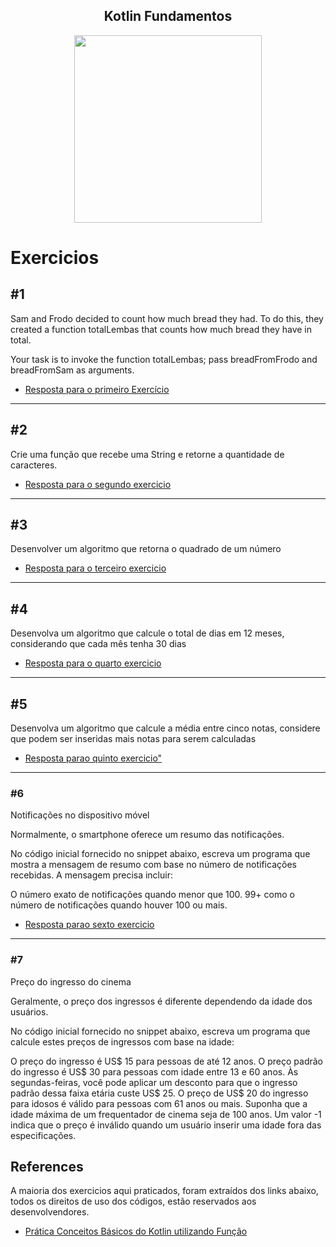 <center>
    <h2 align="center">Kotlin Fundamentos</h2>
    <img src="https://kotlinlang.org/docs/images/kotlin-logo.png" width="300px"/>
</center>

# Exercicios 

## #1

Sam and Frodo decided to count how much bread they had. To do this,
they created a function totalLembas that counts how much bread they have in total.

Your task is to invoke the function totalLembas; pass breadFromFrodo and breadFromSam
as arguments.

- <a href="https://github.com/diegobsilva10/kotlin-fundamentos/blob/master/src/main/kotlin/funcoes/exercicioFuncao1.kt" target="_blank"> Resposta para o primeiro Exercício</a>

---
## #2
Crie uma função que recebe uma String e retorne a quantidade de caracteres.

- <a href="https://github.com/diegobsilva10/kotlin-fundamentos/blob/master/src/main/kotlin/funcoes/exercicioFuncao2.kt" target="_blank"> Resposta para o segundo exercicio </a>  
---

## #3

Desenvolver um algoritmo que retorna o quadrado de um número

- <a href="https://github.com/diegobsilva10/kotlin-fundamentos/blob/master/src/main/kotlin/funcoes/exercicioFuncao3.kt" target="_blank"> Resposta para o terceiro exercicio</a>

---

## #4

Desenvolva um algoritmo que calcule o total de dias em 12 meses, considerando que cada mês tenha 30 dias

- <a href="https://github.com/diegobsilva10/kotlin-fundamentos/blob/master/src/main/kotlin/funcoes/exercicioFuncao4.kt" target="_blank"> Resposta para o quarto exercicio </a>
---
## #5
 Desenvolva um algoritmo que calcule a média entre cinco notas, considere que podem ser inseridas mais notas para
serem calculadas

- <a href="https://github.com/diegobsilva10/kotlin-fundamentos/blob/master/src/main/kotlin/funcoes/exercicioFuncao5.kt" target="_blank"> Resposta parao quinto exercicio" </a>

---

### #6 
Notificações no dispositivo móvel

Normalmente, o smartphone oferece um resumo das notificações.

No código inicial fornecido no snippet abaixo, escreva um programa que mostra a mensagem de resumo com base no número de notificações recebidas. A mensagem precisa incluir:

O número exato de notificações quando menor que 100.
99+ como o número de notificações quando houver 100 ou mais.

- <a href="https://github.com/diegobsilva10/kotlin-fundamentos/blob/master/src/main/kotlin/funcoes/exercicioFuncao6.kt" target="_blank"> Resposta parao sexto exercicio </a>

---

### #7
Preço do ingresso do cinema

Geralmente, o preço dos ingressos é diferente dependendo da idade dos usuários.

No código inicial fornecido no snippet abaixo, escreva um programa que calcule estes preços de ingressos com base na idade:

O preço do ingresso é US$ 15 para pessoas de até 12 anos.
O preço padrão do ingresso é US$ 30 para pessoas com idade entre 13 e 60 anos. Às segundas-feiras, você pode aplicar um desconto para que o ingresso padrão dessa faixa etária custe US$ 25.
O preço de US$ 20 do ingresso para idosos é válido para pessoas com 61 anos ou mais. Suponha que a idade máxima de um frequentador de cinema seja de 100 anos.
Um valor -1 indica que o preço é inválido quando um usuário inserir uma idade fora das especificações.

## References
A maioria dos exercicios aqui praticados, foram extraídos dos links abaixo, todos os direitos de uso dos códigos, 
estão reservados aos desenvolvendores.

- [Prática Conceitos Básicos do Kotlin utilizando Função](https://developer.android.com/codelabs/basic-android-kotlin-compose-kotlin-fundamentals-practice-problems?hl=pt-br#0)





